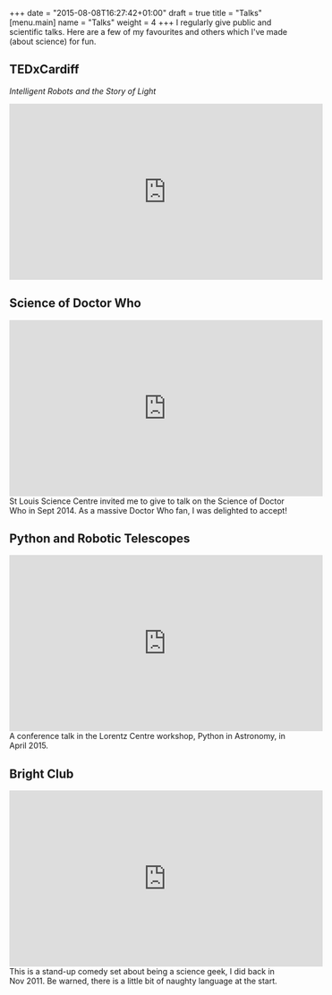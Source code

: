 +++
date = "2015-08-08T16:27:42+01:00"
draft = true
title = "Talks"
[menu.main]
name = "Talks"
weight = 4
+++
I regularly give public and scientific talks. Here are a few of my favourites and others which I've made (about science) for fun.

## TEDxCardiff 
*Intelligent Robots and the Story of Light*  
<iframe width="560" height="315" src="https://www.youtube.com/embed/sXYzQ2aLesE" frameborder="0" allowfullscreen></iframe>

## Science of Doctor Who
<iframe width="560" height="315" src="https://www.youtube.com/embed/1FrLoJwWBtE" frameborder="0" allowfullscreen></iframe>  
St Louis Science Centre invited me to give to talk on the Science of Doctor Who in Sept 2014. As a massive Doctor Who fan, I was delighted to accept!

## Python and Robotic Telescopes
<iframe width="560" height="315" src="https://www.youtube.com/embed/XT2t8diakPo" frameborder="0" allowfullscreen></iframe>  
A conference talk in the Lorentz Centre workshop, Python in Astronomy, in April 2015.

## Bright Club
<iframe width="560" height="315" src="https://www.youtube.com/embed/EKFubHZu7v4" frameborder="0" allowfullscreen></iframe>  
This is a stand-up comedy set about being a science geek, I did back in Nov 2011. Be warned, there is a little bit of naughty language at the start. 
